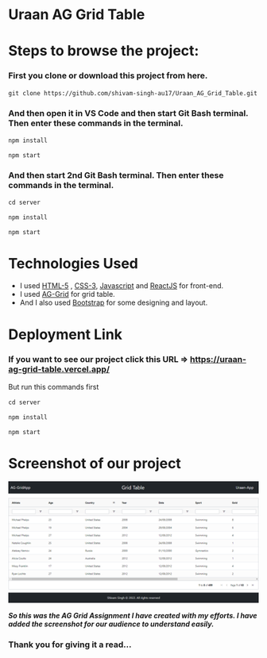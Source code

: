 # Uraan AG Grid Table



# Steps to browse the project:

### First you clone or download this project from here.
```
git clone https://github.com/shivam-singh-au17/Uraan_AG_Grid_Table.git
```


### And then open it in VS Code and then start Git Bash terminal. Then enter these commands in the terminal.  
```
npm install
```
```
npm start
```

### And then start 2nd Git Bash terminal. Then enter these commands in the terminal.  
```
cd server
```
```
npm install
```
```
npm start
```

# Technologies Used

- I used  [HTML-5](https://www.w3schools.com/html/) ,  [CSS-3](https://www.w3schools.com/css/default.asp), [Javascript](https://www.w3schools.com/js/default.asp) and [ReactJS](https://www.w3schools.com/react/) for front-end.
- I used  [AG-Grid](https://www.ag-grid.com/) for grid table.
- And I also used  [Bootstrap](https://getbootstrap.com/) for some designing and layout.


# Deployment Link

### If you want to see our project click this URL => https://uraan-ag-grid-table.vercel.app/

But run this commands first

```
cd server
```
```
npm install
```
```
npm start
```


# Screenshot of our project

![ag-grid](https://github.com/shivam-singh-au17/Uraan_AG_Grid_Table/blob/main/img/ag-grid.png?raw=true)


***So this was the AG Grid Assignment I have created with my efforts. I have added the screenshot for our audience to understand easily.***

### Thank you for giving it a read...

